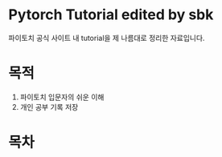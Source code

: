 # Pytorch Tutorial edited by sbk
파이토치 공식 사이트 내 tutorial을 제 나름대로 정리한 자료입니다.

# 목적
1. 파이토치 입문자의 쉬운 이해
2. 개인 공부 기록 저장

# 목차
